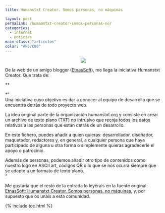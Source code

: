 ```yaml
---
title: Humanstxt Creator. Somos personas, no máquinas

layout: post
permalink: /humanstxt-creator-somos-personas-no/
categories:
  - internet
  - noticias
main-class: "articulos"
color: "#F57C00"
---
```

<div class="separator" style="clear: both; text-align: center;">
  <img src="<br />
https://1.bp.blogspot.com/-Hf79ifjbtnI/TbxhsOciMPI/AAAAAAAAAdM/9YheQQKAiMc/s1600/humanstxt-creator-logo.png" />
</div>

De la web de un amigo blogger ([EtnasSoft][1]), me llega la iniciativa Humanstxt Creator. Que trata de:

**  
<!--ad-->


*&#8221;  
Una iniciativa cuyo objetivo es dar a conocer al equipo de desarrollo que se encuentra detrás de todo proyecto web.</p>

La idea original parte de la organización humanstxt.org y consiste en crear un archivo de texto plano (TXT) no intrusivo que recoja todos los datos relativos a las personas que están detrás de un desarrollo.

En este fichero, puedes añadir a quien quieras: desarrollador, diseñador, maquetador, redactores y, en general, a cualquier persona que haya participado de alguna u otra forma o simplemente quieras agradecerle el apoyo o patrocinio.

Además de personas, podemos añadir otro tipo de contenidos como nuestro logo en ASCII art, códigos QR o lo que se nos ocurra siempre que se adapte a un formato de texto plano.  
&#8220;</em></strong>

Me gustaría que el resto de la entrada lo leyérais en la fuente original: [EtnasSoft: Humanstxt Creator. Somos personas, no máquinas][2], y, por supuesto que os unáis a esta comunidad.



 [1]: http://www.etnassoft.com
 [2]: http://www.etnassoft.com/2011/04/29/humanstxt-creator/

{% include toc.html %}

